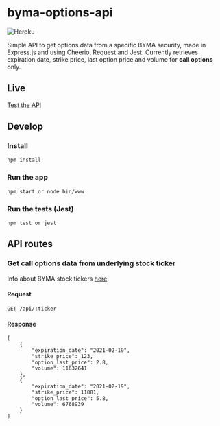 # byma-options-api

![Heroku](http://heroku-badge.herokuapp.com/?app=byma-options-api&style=flat&svg=1)


Simple API to get options data from a specific BYMA security, made in Express.js and using Cheerio, Request and Jest.
Currently retrieves expiration date, strike price, last option price and volume for **call options** only.

## Live

[Test the API](https://byma-options-api.herokuapp.com/api/GGAL)

## Develop

### Install

    npm install

### Run the app

    npm start or node bin/www

### Run the tests (Jest)

    npm test or jest

## API routes

### Get call options data from underlying stock ticker

Info about BYMA stock tickers [here](https://www.byma.com.ar/en/options/).

#### Request    
`GET /api/:ticker`

#### Response
    [
        {
            "expiration_date": "2021-02-19",
            "strike_price": 123,
            "option_last_price": 2.8,
            "volume": 11632641
        },
        {
            "expiration_date": "2021-02-19",
            "strike_price": 11881,
            "option_last_price": 5.8,
            "volume": 6768939
        }
    ]
